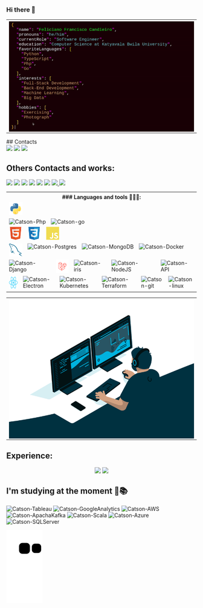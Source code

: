 ### Hi there 🤙
<table >
    <th rowspan="7">
      <img align="right" alt="GIF" src="img/ezgif.com-video-to-gif.gif"/>
    </th>
</table>
## Contacts
<div>
  <a href="https://www.linkedin.com/in/candsoft" target="_blank"><img src="https://img.shields.io/badge/-LinkedIn-%230077B5?style=for-the-badge&logo=linkedin&logoColor=white" target="_blank"></a>
  <a href="https://www.facebook.com/felicianofranciscocandieiro.catson" target="_blank"><img src="https://img.shields.io/badge/Facebook-1877F2?style=for-the-badge&logo=facebook&logoColor=white" target="_blank"></a>
  <a href="mailto: felicianocatson@gmail.com" target="_blank"><img src="https://img.shields.io/badge/Gmail-D14836?style=for-the-badge&logo=gmail&logoColor=white"> </a>
</div>

## Others Contacts and works:
<div>
  <a href="https://www.youtube.com/user/TheCaindj/featured" target="_blank"><img src="https://img.shields.io/badge/YouTube-FF0000?style=for-the-badge&logo=youtube&logoColor=white" target="_blank"></a>
  <a href="https://instagram.com/cand_studio" target="_blank"><img src="https://img.shields.io/badge/-Instagram-%23E4405F?style=for-the-badge&logo=instagram&logoColor=white" target="_blank"></a>
  <a href = "mailto:felicianocatson@gmail.com"><img src="https://img.shields.io/badge/-Gmail-%23333?style=for-the-badge&logo=gmail&logoColor=white" target="_blank"></a>
  <a href="https://twitter.com/CandClips" target="_blank"><img src="https://img.shields.io/badge/Twitter-1DA1F2?style=for-the-badge&logo=twitter&logoColor=white" target="_blank"></a>
  <a href="https://stackoverflow.com/users/11378859/phrancisk-lamp" target="_blank"><img src="https://img.shields.io/badge/stack%20overflow-FE7A16?logo=stack-overflow&logoColor=white&style=for-the-badge" target="_blank"></a> 
  <a href="https://www.facebook.com/candstudio" target="_blank"><img src="https://img.shields.io/badge/Facebook-1877F2?style=for-the-badge&logo=facebook&logoColor=white" target="_blank"></a>
  <a href="https://www.whatsapp://send?abid=+244924983488&text=Hello%2C%20World!" target="_blank"><img src="https://img.shields.io/badge/WhatsApp-25D366?style=for-the-badge&logo=whatsapp&logoColor=white"> </a>
  <a href="#" target="_blank"><img src="https://img.shields.io/badge/Zoom-2D8CFF?style=for-the-badge&logo=zoom&logoColor=white"> </a>
</div>

<table width="50%">
  <tr>
    <th colspan="7">
        ### Languages and tools 👨🏻‍💻:
    </th>

  <tr  style="display: flex;">
    <td valign="top"><img alt="Catson-Python" height="35" width="35" src="https://raw.githubusercontent.com/devicons/devicon/master/icons/python/python-original.svg" /></td>
  </tr>
  <tr  style="display: flex;">
    <td valign="top"><img alt="Catson-Php" height="35" width="35" src="https://upload.wikimedia.org/wikipedia/commons/3/31/Webysther_20160423_-_Elephpant.svg" /></td>
    <td valign="top"><img alt="Catson-go" height="35" width="35" src="https://upload.wikimedia.org/wikipedia/commons/a/a8/Go_Logo_Black.svg" /></td>
  </tr>
  <tr  style="display: flex;">
    <td valign="top"><img alt="Catson-HTML" height="35" width="35" src="https://raw.githubusercontent.com/devicons/devicon/master/icons/html5/html5-original.svg" /></td>
    <td valign="top"><img alt="Catson-CSS" height="35" width="35" src="https://raw.githubusercontent.com/devicons/devicon/master/icons/css3/css3-original.svg" /></td>
    <td valign="top"><img alt="Catson-Js" height="35" width="35" src="https://raw.githubusercontent.com/devicons/devicon/master/icons/javascript/javascript-plain.svg" /></td>
  </tr>
  <tr  style="display: flex;">
    <td valign="top"><img alt="Catson-MySQL" height="35" width="35" src="https://raw.githubusercontent.com/devicons/devicon/master/icons/mysql/mysql-original.svg" /></td>
    <td valign="top"><img alt="Catson-Postgres" height="35" width="35" src="https://upload.wikimedia.org/wikipedia/commons/2/29/Postgresql_elephant.svg" /></td>
    <td valign="top"><img alt="Catson-MongoDB" height="35" width="35" src="https://upload.wikimedia.org/wikipedia/commons/thumb/f/f9/Antu_mongodb.svg/512px-Antu_mongodb.svg.png?201607061235" /></td>
    <td valign="top"><img alt="Catson-Docker" height="35" width="35" src="https://www.svgrepo.com/show/349342/docker.svg" /></td>
  </tr> 
  <tr  style="display: flex;">
    <td valign="top"><img alt="Catson-Django" height="35" width="35" src="https://icon-library.com/images/django-icon/django-icon-17.jpg" /></td>
    <td valign="top"><img alt="Catson-Laravel" height="35" width="35" src="https://raw.githubusercontent.com/gilbarbara/logos/master/logos/laravel.svg" /></td>
    <td valign="top"><img alt="Catson-iris" height="35" width="35" src="https://www.iris-go.com/images/icon.svg" /></td>
    <td valign="top"><img alt="Catson-NodeJS" height="35" width="35" src="https://cdn.jsdelivr.net/gh/devicons/devicon/icons/nodejs/nodejs-original.svg" /></td>
    <td valign="top"><img alt="Catson-API" height="35" src="https://img.icons8.com/dotty/80/000000/api-settings.png"/></td>
  </tr> 
  <tr  style="display: flex;">
    <td valign="top"><img alt="Catson-React" height="35" width="35" src="https://raw.githubusercontent.com/devicons/devicon/master/icons/react/react-original.svg" /></td>
    <td valign="top"><img alt="Catson-Electron" height="35" width="35" src="https://upload.wikimedia.org/wikipedia/commons/9/91/Electron_Software_Framework_Logo.svg" /></td>
    <td valign="top"><img alt="Catson-Kubernetes" height="35" width="35" src="https://upload.wikimedia.org/wikipedia/labs/b/ba/Kubernetes-icon-color.svg" /></td>
    <td valign="top"><img alt="Catson-Terraform" height="35" width="35" src="https://www.svgrepo.com/show/354447/terraform-icon.svg" /></td>
    <td valign="top"><img alt="Catson-git" height="35" width="35" src="https://img.icons8.com/color/48/000000/git.png"/></td>
    <td valign="top"><img alt="Catson-linux" height="35" width="35" src="https://img.icons8.com/color/48/000000/linux--v1.png"/></td>
  </tr>
  </tr>
</table>

<table width="50%">
    <th rowspan="7">
      <img align="right" alt="GIF" src="img/code.gif"/>
    </th>
</table>


## Experience:
<div align="center">

  <img height="180em" src="https://github-readme-stats.vercel.app/api/top-langs/?username=Catson28&layout=compact&langs_count=7&theme=github_dark"/>
  <img height="180em" src="https://github-readme-stats.vercel.app/api?username=Catson28&show_icons=true&theme=github_dark&include_all_commits=true&count_private=true"/>
</div>

## I'm studying at the moment 📖📚
<div>
  <img alt="Catson-Tableau" src="https://img.shields.io/badge/Tableau-E97627?style=for-the-badge&logo=Tableau&logoColor=white" target="_blank">
  <img alt="Catson-GoogleAnalytics" src="https://img.shields.io/badge/Google%20Analytics-CC342D?style=for-the-badge&logo=google%20analytics&logoColor=white" target="_blank">
  <img alt="Catson-AWS" src="https://img.shields.io/badge/Amazon_AWS-FF9900?style=for-the-badge&logo=amazonaws&logoColor=white" target="_blank">
  <img alt="Catson-ApachaKafka" src="https://img.shields.io/badge/Apache%20Kafka-000?style=for-the-badge&logo=apachekafka" target="_blank"> 
  <img alt="Catson-Scala" src="https://img.shields.io/badge/scala-%23DC322F.svg?style=for-the-badge&logo=scala&logoColor=white" target="_blank">  
  <img alt="Catson-Azure" src="https://img.shields.io/badge/azure-%230072C6.svg?style=for-the-badge&logo=microsoftazure&logoColor=white" target="_blank">
  <img alt="Catson-SQLServer" src="https://img.shields.io/badge/Microsoft%20SQL%20Sever-CC2927?style=for-the-badge&logo=microsoft%20sql%20server&logoColor=white" target="_blank">
 </div>
 
 ![ Animação de cobra ](https://github.com/Catson28/Catson28/blob/output/github-contribution-grid-snake.svg)
